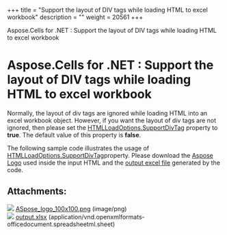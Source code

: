+++
title = "Support the layout of DIV tags while loading HTML to excel workbook" 
description = "" 
weight = 20561 
+++

Aspose.Cells for .NET : Support the layout of DIV tags while loading HTML to excel workbook  

# Aspose.Cells for .NET : Support the layout of DIV tags while loading HTML to excel workbook


Normally, the layout of div tags are ignored while loading HTML into an excel workbook object. However, if you want the layout of div tags are not ignored, then please set the [HTMLLoadOptions.SupportDivTag](https://apireference.aspose.com/net/cells/aspose.cells/htmlloadoptions/properties/supportdivtag) property to **true**. The default value of this property is **false**.

The following sample code illustrates the usage of [HTMLLoadOptions.SupportDivTag](https://apireference.aspose.com/net/cells/aspose.cells/htmlloadoptions/properties/supportdivtag)property. Please download the [Aspose Logo](https://docs2.aspose.com/cells/net/attachments/5013819/5115218.png) used inside the input HTML and the [output excel file](https://docs2.aspose.com/cells/net/attachments/5013819/5115220.xlsx) generated by the code.

## Attachments:

![](https://docs2.aspose.com/cells/net/images/icons/bullet_blue.gif) [ASpose\_logo\_100x100.png](https://docs2.aspose.com/cells/net/attachments/5013819/5115218.png) (image/png)  
![](https://docs2.aspose.com/cells/net/images/icons/bullet_blue.gif) [output.xlsx](https://docs2.aspose.com/cells/net/attachments/5013819/5115220.xlsx) (application/vnd.openxmlformats-officedocument.spreadsheetml.sheet)  

